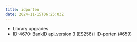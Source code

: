 ```yaml
---
title: idporten
date: 2024-11-15T06:25:03Z
---
```

- Library upgrades
- ID-4670: BankID api_version 3 (ES256) i ID-porten (#659)

